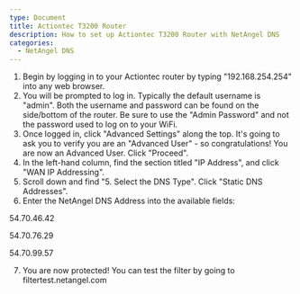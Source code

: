 ```yaml
---
type: Document
title: Actiontec T3200 Router
description: How to set up Actiontec T3200 Router with NetAngel DNS
categories:
  - NetAngel DNS
---
```

1. Begin by logging in to your Actiontec router by typing "192.168.254.254" into any web browser. 
2. You will be prompted to log in. Typically the default username is "admin". Both the username and password can be found on the side/bottom of the router. Be sure to use the "Admin Password" and not the password used to log on to your WiFi. 
3. Once logged in, click "Advanced Settings" along the top. It's going to ask you to verify you are an "Advanced User" - so congratulations! You are now an Advanced User. Click "Proceed". 
4. In the left-hand column, find the section titled "IP Address", and click "WAN IP Addressing". 
5. Scroll down and find "5. Select the DNS Type". Click "Static DNS Addresses". 
6. Enter the NetAngel DNS Address into the available fields:

54.70.46.42

54.70.76.29

54.70.99.57

7. You are now protected! You can test the filter by going to filtertest.netangel.com
